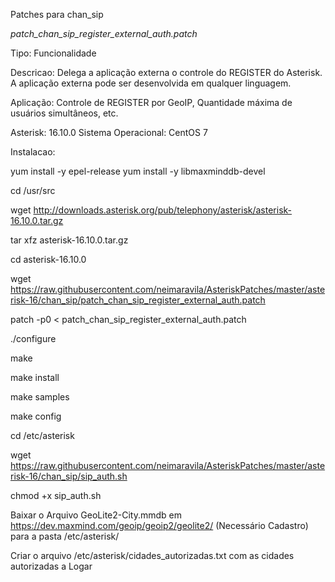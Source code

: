 Patches para chan_sip

*patch_chan_sip_register_external_auth.patch*

Tipo: Funcionalidade

Descricao: Delega a aplicação externa o controle do REGISTER do Asterisk.
A aplicação externa pode ser desenvolvida em qualquer linguagem.

Aplicação: Controle de REGISTER por GeoIP, Quantidade máxima de usuários simultâneos, etc.

Asterisk: 16.10.0
Sistema Operacional: CentOS 7

Instalacao:

yum install -y epel-release
yum install -y libmaxminddb-devel

cd /usr/src

wget http://downloads.asterisk.org/pub/telephony/asterisk/asterisk-16.10.0.tar.gz

tar xfz asterisk-16.10.0.tar.gz

cd asterisk-16.10.0

wget https://raw.githubusercontent.com/neimaravila/AsteriskPatches/master/asterisk-16/chan_sip/patch_chan_sip_register_external_auth.patch

patch -p0 < patch_chan_sip_register_external_auth.patch

./configure

make

make install

make samples

make config

cd /etc/asterisk

wget https://raw.githubusercontent.com/neimaravila/AsteriskPatches/master/asterisk-16/chan_sip/sip_auth.sh

chmod +x sip_auth.sh

Baixar o Arquivo GeoLite2-City.mmdb em https://dev.maxmind.com/geoip/geoip2/geolite2/ (Necessário Cadastro)
para a pasta /etc/asterisk/

Criar o arquivo /etc/asterisk/cidades_autorizadas.txt com as cidades autorizadas a Logar
